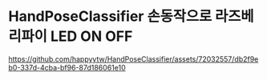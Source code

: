 # HandPoseClassifier 손동작으로 라즈베리파이 LED ON OFF



https://github.com/happyytw/HandPoseClassifier/assets/72032557/db2f9eb0-337d-4cba-bf96-87d186061e10

